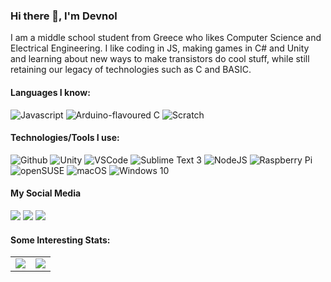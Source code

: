 ### Hi there 👋, I'm Devnol

I am a middle school student from Greece who likes Computer Science and Electrical Engineering.
I like coding in JS, making games in C# and Unity and learning about new ways to make transistors do cool stuff,
while still retaining our legacy of technologies such as C and BASIC. 

#### Languages I know:
![Javascript](https://img.shields.io/static/v1?label=JavaScript&message=Latest&style=for-the-badge&color=F7DF1E&logo=JavaScript)
![Arduino-flavoured C](https://img.shields.io/static/v1?label=Arduino&message=Kinda%20C&style=for-the-badge&color=00979D&logo=Arduino)
![Scratch](https://img.shields.io/static/v1?label=Scratch&message=3&color=4D97FF&style=for-the-badge&logo=Scratch)

#### Technologies/Tools I use:
![Github](https://img.shields.io/static/v1?label=GitHub&message=Devnol&color=181717&style=for-the-badge&logo=github)
![Unity](https://img.shields.io/static/v1?label=Unity&message=Latest&color=000&style=for-the-badge&logo=Unity)
![VSCode](https://img.shields.io/static/v1?label=VSCode&message=Stable&style=for-the-badge&color=007ACC&logo=Visual-Studio-Code)
![Sublime Text 3](https://img.shields.io/static/v1?label=Sublime%20Text%203&message=3211&style=for-the-badge&color=FF9800&logo=Sublime-Text)
![NodeJS](https://img.shields.io/static/v1?label=Node.JS&message=Latest&style=for-the-badge&color=339933&logo=node.js)
![Raspberry Pi](https://img.shields.io/static/v1?label=Raspberry%20Pi&message=Model%204B%204GB&style=for-the-badge&color=C51A4A&logo=Raspberry-Pi)
![openSUSE](https://img.shields.io/static/v1?label=openSUSE&message=Tumbleweed&style=for-the-badge&color=73BA25&logo=openSUSE)
![macOS](https://img.shields.io/static/v1?label=macOS&message=Big%20Sur%2011.1&style=for-the-badge&color=999999&logo=Apple)
![Windows 10](https://img.shields.io/static/v1?label=Windows%2010&message=20H2&style=for-the-badge&color=0078D6&logo=Windows)

#### My Social Media
<a href="https://discord.com/" alt="Discord"><img src="https://img.shields.io/static/v1?label=Discord&message=@Devnol%239366&color=7289DA&logo=Discord" /></a>
<a href="https://twitter.com/PanosDevnol" alt="Twitter"><img src="https://img.shields.io/static/v1?label=Twitter&message=@PanosDevnol&color=1DA1F2&logo=Twitter" /></a>
<a href="https://telegram.me/Devnol" alt="Telegram"><img src="https://img.shields.io/static/v1?label=Telegram&message=@Devnol&color=2CA5E0&logo=Telegram" /></a>

#### Some Interesting Stats:
<table>
  <tr>
    <td><img src="https://github-readme-stats.vercel.app/api?username=Devnol&bg_color=40,9E1476,fB4244&title_color=F4F4F4&text_color=F4F4F4&show_icons=true&icon_color=F4F4F4" /></td>
    <td><img src="https://github-readme-stats.vercel.app/api/top-langs?username=Devnol&bg_color=40,9E1476,FB4244&title_color=F4F4F4&text_color=F4F4F4&show_icons=true&icon_color=F4F4F4&extra=Cytrus-RE/cytrus-re,cytrus-re.github.io,debia;terrific-tea/terrific-tea.github.io;" /></td>
  </tr>
</table>
